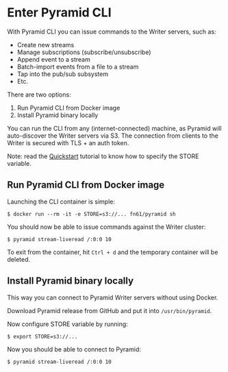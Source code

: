 Enter Pyramid CLI
=================

With Pyramid CLI you can issue commands to the Writer servers, such as:

- Create new streams
- Manage subscriptions (subscribe/unsubscribe)
- Append event to a stream
- Batch-import events from a file to a stream
- Tap into the pub/sub subsystem
- Etc.

There are two options:

1. Run Pyramid CLI from Docker image
2. Install Pyramid binary locally

You can run the CLI from any (internet-connected) machine, as Pyramid will
auto-discover the Writer servers via S3. The connection from clients to the
Writer is secured with TLS + an auth token.

Note: read the [Quickstart](quickstart.md) tutorial to know how to specify the STORE variable.


Run Pyramid CLI from Docker image
---------------------------------

Launching the CLI container is simple:

```
$ docker run --rm -it -e STORE=s3://... fn61/pyramid sh
```

You should now be able to issue commands against the Writer cluster:

```
$ pyramid stream-liveread /:0:0 10
```

To exit from the container, hit `Ctrl + d` and the temporary container will be deleted.


Install Pyramid binary locally
------------------------------

This way you can connect to Pyramid Writer servers without using Docker.

Download Pyramid release from GitHub and put it into `/usr/bin/pyramid`.

Now configure STORE variable by running:

```
$ export STORE=s3://...
```

Now you should be able to connect to Pyramid:

```
$ pyramid stream-liveread /:0:0 10
```
